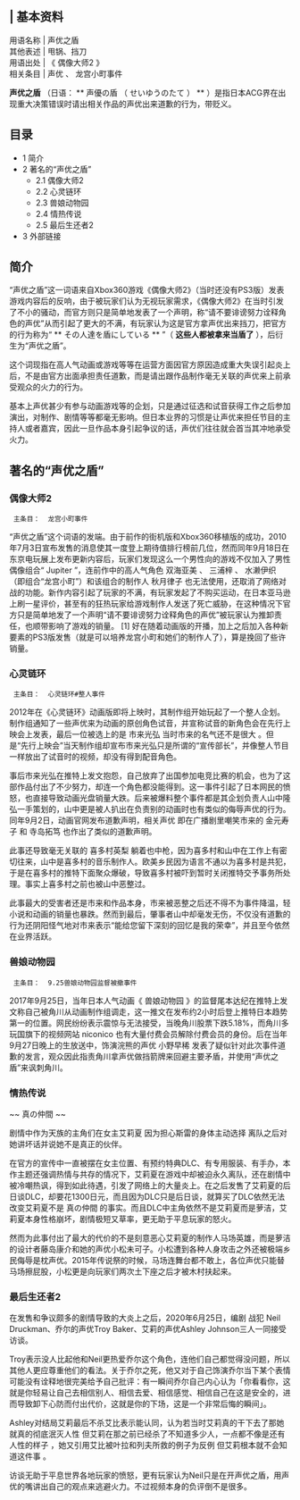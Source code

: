 |  **基本资料**  
---  
用语名称  |  声优之盾   
其他表述  |  甩锅、挡刀   
用语出处  |  《  偶像大师2  》   
相关条目  |  声优  、  龙宫小町事件   
  
**声优之盾** （日语：  ** 声優の盾  （  せいゆうのたて  ）  **
）是指日本ACG界在出现重大决策错误时请出相关作品的声优出来道歉的行为，带贬义。

##  目录

  * 1  简介 
  * 2  著名的“声优之盾” 
    * 2.1  偶像大师2 
    * 2.2  心灵链环 
    * 2.3  兽娘动物园 
    * 2.4  情热传说 
    * 2.5  最后生还者2 
  * 3  外部链接 

##  简介

“声优之盾”这一词语来自Xbox360游戏《偶像大师2》（当时还没有PS3版）发表游戏内容后的反响，由于被玩家们认为无视玩家需求，《偶像大师2》在当时引发了不小的骚动，而官方则只是简单地发表了一个声明，称“请不要诽谤努力诠释角色的声优”从而引起了更大的不满，有玩家认为这是官方拿声优出来挡刀，把官方的行为称为“
** その人達を盾にしている  ** ”（ **这些人都被拿来当盾了** ），后衍生为“声优之盾”。

这个词现指在高人气动画或游戏等等在运营方面因官方原因造成重大失误引起炎上后，不是由官方出面承担责任道歉，而是请出跟作品制作毫无关联的声优来上前承受观众的火力的行为。

基本上声优甚少有参与动画游戏等的企划，只是通过征选和试音获得工作之后参加演出，对制作、剧情等等都毫无影响。但日本业界的习惯是让声优来担任节目的主持人或者嘉宾，因此一旦作品本身引起争议的话，声优们往往就会首当其冲地承受火力。

##  著名的“声优之盾”

###  偶像大师2

     主条目：  龙宫小町事件 

“声优之盾”这个词语的发端。由于前作的街机版和Xbox360移植版的成功，2010年7月3日宣布发售的消息使其一度登上期待值排行榜前几位，然而同年9月18日在东京电玩展上发布更新内容后，玩家们发现这么一个男性向的游戏不仅加入了男性偶像组合“
Jupiter  ”，连前作中的高人气角色  双海亚美  、  三浦梓  、  水濑伊织  （即组合“龙宫小町”）和该组合的制作人  秋月律子
也无法使用，还取消了网络对战的功能。新作内容引起了玩家的不满，有玩家发起了不购买运动，在日本亚马逊上刷一星评价，甚至有的狂热玩家给游戏制作人发送了死亡威胁，在这种情况下官方只是简单地发了一个声明“请不要诽谤努力诠释角色的声优”被玩家认为推卸责任，也顺带影响了游戏的销量。
[1]  好在随着动画版的开播，加上之后加入各种新要素的PS3版发售（就是可以培养龙宫小町和她们的制作人了），算是挽回了些许销量。

###  心灵链环

     主条目：  心灵链环#整人事件 

2012年在《心灵链环》动画版即将上映时，其制作组开始玩起了一个整人企划。制作组通知了一些声优来为动画的原创角色试音，并宣称试音的新角色会在先行上映会上发表，最后一位被选上的是
市来光弘  当时市来的名气还不是很大
。但是“先行上映会”当天制作组却宣布市来光弘只是所谓的“宣传部长”，并像整人节目一样放出了试音时的视频，却没有得到配音角色。

事后市来光弘在推特上发文抱怨，自己放弃了出国参加电竞比赛的机会，也为了这部作品付出了不少努力，却连一个角色都没能得到。这一事件引起了日本网民的愤怒，也直接导致动画光盘销量大跌。后来被爆料整个事件都是其企划负责人山中隆弘一手策划的，山中更是被人扒出在负责别的动画时也有类似的侮辱声优的行为。同年9月2日，动画官网发布道歉声明，相关声优
即在广播剧里嘲笑市来的  金元寿子  和  寺岛拓笃  也作出了类似的道歉声明。

此事还导致毫无关联的  喜多村英梨
躺着也中枪，因为喜多村和山中在工作上有密切往来，山中是喜多村的音乐制作人。欧美乡民因为语言不通以为喜多村是共犯，于是在喜多村的推特下面聚众爆破，导致喜多村被吓到暂时关闭推特交予事务所处理。事实上喜多村之前也被山中恶整过。

此事最大的受害者还是市来和作品本身，市来被恶整之后还不得不为事件降温，轻小说和动画的销量也暴跌。然而到最后，肇事者山中却毫发无伤，不仅没有道歉的行为还阴阳怪气地对市来表示“能给您留下深刻的回忆是我的荣幸”，并且至今依然在业界活跃。

###  兽娘动物园

     主条目：  9.25兽娘动物园监督被撤事件 

2017年9月25日，当年日本人气动画《  兽娘动物园
》的监督尾本达纪在推特上发文称自己被角川从动画制作组调走，这一推文在发布约2小时后登上推特日本趋势第一的位置。网民纷纷表示震惊与无法接受，当晚角川股票下跌5.18%，而角川多玩国旗下的视频网站
niconico  也有大量付费会员解除付费会员的身份。后在当年9月27日晚上的生放送中，饰演浣熊的声优  小野早稀
发表了疑似针对此次事件道歉的发言，观众因此指责角川拿声优做挡箭牌来回避主要矛盾，并使用“声优之盾”来讽刺角川。

###  情热传说

~~ 真の仲間  ~~

剧情中作为天族的主角们在女主艾莉夏  因为担心斯雷的身体主动选择  离队之后对她讲坏话并说她不是真正的伙伴。

在官方的宣传中一直被摆在女主位置、有预约特典DLC、有专用服装、有手办，本作主题还强调热情与共存的情况下，艾莉夏在游戏中却被迫永久离队，还在剧情中被冷嘲热讽，得到如此待遇，引发了网络上的大量炎上。在之后发售了艾莉夏的后日谈DLC，却要花1300日元，而且因为DLC只是后日谈，就算买了DLC依然无法改变艾莉夏不是
真の仲間  的事实。而且DLC中主角依然不是艾莉夏而是萝洁，艾莉夏本身性格崩坏，剧情极短又草率，更无助于平息玩家的怒火。

然而为此事付出了最大的代价的不是刻意恶心艾莉夏的制作人马场英雄，而是萝洁的设计者藤岛康介和她的声优小松未可子。小松遭到各种人身攻击之外还被极端乡民侮辱是枕声优。2015年传说祭的时候，马场连舞台都不敢上，各位声优只能替马场擦屁股，小松更是向玩家们两次土下座之后才被木村扶起来。

###  最后生还者2

在发售和争议颇多的剧情导致的大炎上之后，2020年6月25日，编剧  战犯  Neil Druckman、乔尔的声优Troy
Baker、艾莉的声优Ashley Johnson三人一同接受访谈。

Troy表示没人比起他和Neil更热爱乔尔这个角色，连他们自己都觉得没问题，所以其他人更应尊重他们的看法。关于乔尔之死，他又对于自己饰演乔尔当下某个表情可能没有诠释地很完美给予自己批评：有一瞬间乔尔自己内心认为「你看看你，这就是你轻易让自己去相信别人、相信去爱、相信感觉、相信自己在这是安全的，进而导致卸下心防而付出代价，这就是你的下场，这是一个非常后悔的瞬间」。

Ashley对结局艾莉最后不杀艾比表示能认同，认为若当时艾莉真的干下去了那她就真的彻底泯灭人性
但艾莉在那之前已经杀了不知道多少人，一点都不像是还有人性的样子  ，她又引用艾比被叶拉和列夫所救的例子为反例  但艾莉根本就不会知道这件事  。

访谈无助于平息世界各地玩家的愤怒，更有玩家认为Neil只是在开声优之盾，用声优的嘴讲出自己的观点来逃避火力。不过视频本身的负评倒不是很多。